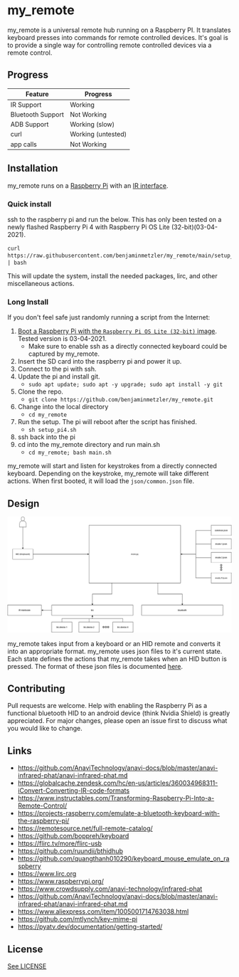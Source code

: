 # my_remote

my_remote is a universal remote hub running on a Raspberry PI.  It translates keyboard presses into commands for remote controlled devices.  It's goal is to provide a single way for controlling remote controlled devices via a remote control.

## Progress

| Feature           | Progress           |
| ----------------- | ------------------ |
| IR Support        | Working            |
| Bluetooth Support | Not Working        |
| ADB Support       | Working (slow)     |
| curl              | Working (untested) |
| app calls         | Not Working        |

## Installation

my_remote runs on a [Raspberry Pi](https://www.raspberrypi.org/) with an [IR interface](https://www.crowdsupply.com/anavi-technology/infrared-phat).

### Quick install

ssh to the raspberry pi and run the below.  This has only been tested on a newly flashed Raspberry Pi 4 with Raspberry Pi OS Lite (32-bit)(03-04-2021).

```shell
curl https://raw.githubusercontent.com/benjaminmetzler/my_remote/main/setup_pi4.sh | bash
```

This will update the system, install the needed packages, lirc, and other miscellaneous actions.

### Long Install

If you don't feel safe just randomly running a script from the Internet:

1. [Boot a Raspberry Pi with the `Raspberry Pi OS Lite (32-bit)` image](https://www.raspberrypi.org/documentation/installation/installing-images/). Tested version is 03-04-2021.
    * Make sure to enable ssh as a directly connected keyboard could be captured by my_remote.
1. Insert the SD card into the raspberry pi and power it up.
1. Connect to the pi with ssh.
1. Update the pi and install git.
    * `sudo apt update; sudo apt -y upgrade; sudo apt install -y git`
1. Clone the repo.
    * `git clone https://github.com/benjaminmetzler/my_remote.git`
1. Change into the local directory
    * `cd my_remote`
1. Run the setup.  The pi will reboot after the script has finished.
    * `sh setup_pi4.sh`
1. ssh back into the pi
1. cd into the my_remote directory and run main.sh
    * `cd my_remote; bash main.sh`

my_remote will start and listen for keystrokes from a directly connected keyboard.  Depending on the keystroke, my_remote will take different actions.  When first booted, it will load the `json/common.json` file.

## Design

![Architecture Diagram](documentation/MR_Diagram.png)

my_remote takes input from a keyboard or an HID remote and converts it into an appropriate format.  my_remote uses json files to it's current state. Each state defines the actions that my_remote takes when an HID button is pressed.  The format of these json files is documented [here](documentation/json_format.md).

## Contributing

Pull requests are welcome. Help with enabling the Raspberry Pi as a functional bluetooth HID to an android device (think Nvidia Shield) is greatly appreciated.  For major changes, please open an issue first to discuss what you would like to change.

## Links

* https://github.com/AnaviTechnology/anavi-docs/blob/master/anavi-infrared-phat/anavi-infrared-phat.md
* https://globalcache.zendesk.com/hc/en-us/articles/360034968311-iConvert-Converting-IR-code-formats
* https://www.instructables.com/Transforming-Raspberry-Pi-Into-a-Remote-Control/
* https://projects-raspberry.com/emulate-a-bluetooth-keyboard-with-the-raspberry-pi/
* https://remotesource.net/full-remote-catalog/
* https://github.com/boppreh/keyboard
* https://flirc.tv/more/flirc-usb
* https://github.com/ruundii/bthidhub
* https://github.com/quangthanh010290/keyboard_mouse_emulate_on_raspberry
* https://www.lirc.org
* https://www.raspberrypi.org/
* https://www.crowdsupply.com/anavi-technology/infrared-phat
* https://github.com/AnaviTechnology/anavi-docs/blob/master/anavi-infrared-phat/anavi-infrared-phat.md
* https://www.aliexpress.com/item/1005001714763038.html
* https://github.com/mtlynch/key-mime-pi
* https://pyatv.dev/documentation/getting-started/

## License

[See LICENSE](https://github.com/benjaminmetzler/my_remote/blob/main/LICENSE)
